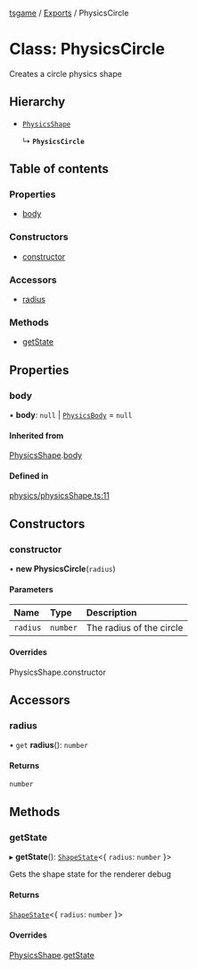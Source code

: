 [tsgame](../README.md) / [Exports](../modules.md) / PhysicsCircle

# Class: PhysicsCircle

Creates a circle physics shape

## Hierarchy

- [`PhysicsShape`](PhysicsShape.md)

  ↳ **`PhysicsCircle`**

## Table of contents

### Properties

- [body](PhysicsCircle.md#body)

### Constructors

- [constructor](PhysicsCircle.md#constructor)

### Accessors

- [radius](PhysicsCircle.md#radius)

### Methods

- [getState](PhysicsCircle.md#getstate)

## Properties

### body

• **body**: ``null`` \| [`PhysicsBody`](PhysicsBody.md) = `null`

#### Inherited from

[PhysicsShape](PhysicsShape.md).[body](PhysicsShape.md#body)

#### Defined in

[physics/physicsShape.ts:11](https://github.com/ashleycheung/tsgame/blob/cc6eba3/src/physics/physicsShape.ts#L11)

## Constructors

### constructor

• **new PhysicsCircle**(`radius`)

#### Parameters

| Name | Type | Description |
| :------ | :------ | :------ |
| `radius` | `number` | The radius of the circle |

#### Overrides

PhysicsShape.constructor

## Accessors

### radius

• `get` **radius**(): `number`

#### Returns

`number`

## Methods

### getState

▸ **getState**(): [`ShapeState`](../modules.md#shapestate)<{ `radius`: `number`  }\>

Gets the shape state for the renderer debug

#### Returns

[`ShapeState`](../modules.md#shapestate)<{ `radius`: `number`  }\>

#### Overrides

[PhysicsShape](PhysicsShape.md).[getState](PhysicsShape.md#getstate)
